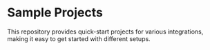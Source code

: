 # Sample Projects

This repository provides quick-start projects for various integrations, making it easy to get started with different setups.
